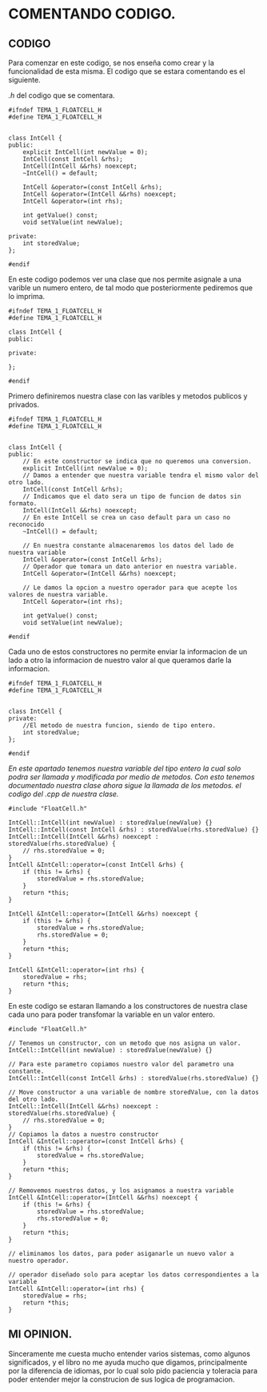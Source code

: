 # COMENTANDO CODIGO.
## CODIGO

Para comenzar en este codigo, se nos enseña como crear y la funcionalidad de esta misma.
El codigo que se estara comentando es el siguiente.

*.h* del codigo que se comentara.

```
#ifndef TEMA_1_FLOATCELL_H
#define TEMA_1_FLOATCELL_H


class IntCell {
public:
    explicit IntCell(int newValue = 0);
    IntCell(const IntCell &rhs);
    IntCell(IntCell &&rhs) noexcept;
    ~IntCell() = default;

    IntCell &operator=(const IntCell &rhs);
    IntCell &operator=(IntCell &&rhs) noexcept;
    IntCell &operator=(int rhs);

    int getValue() const;
    void setValue(int newValue);

private:
    int storedValue;
};

#endif
```

En este codigo podemos ver una clase que nos permite asignale a una varible un numero entero, de tal modo que posteriormente pediremos que lo imprima.

```
#ifndef TEMA_1_FLOATCELL_H
#define TEMA_1_FLOATCELL_H

class IntCell {
public:
    
private:
   
};

#endif
```

Primero definiremos nuestra clase con las varibles y metodos publicos y privados.

```
#ifndef TEMA_1_FLOATCELL_H
#define TEMA_1_FLOATCELL_H


class IntCell {
public:
    // En este constructor se indica que no queremos una conversion.
    explicit IntCell(int newValue = 0);
    // Damos a entender que nuestra variable tendra el mismo valor del otro lado.
    IntCell(const IntCell &rhs);
    // Indicamos que el dato sera un tipo de funcion de datos sin formato.
    IntCell(IntCell &&rhs) noexcept;
    // En este IntCell se crea un caso default para un caso no reconocido
    ~IntCell() = default;

    // En nuestra constante almacenaremos los datos del lado de nuestra variable
    IntCell &operator=(const IntCell &rhs);
    // Operador que tomara un dato anterior en nuestra variable.
    IntCell &operator=(IntCell &&rhs) noexcept;

    // Le damos la opcion a nuestro operador para que acepte los valores de nuestra variable.
    IntCell &operator=(int rhs);

    int getValue() const;
    void setValue(int newValue);

#endif
```

Cada uno de estos constructores no permite enviar la informacion de un lado a otro la informacion de nuestro valor al que queramos darle la informacion.

```
#ifndef TEMA_1_FLOATCELL_H
#define TEMA_1_FLOATCELL_H


class IntCell {
private:
    //El metodo de nuestra funcion, siendo de tipo entero.
    int storedValue;
};

#endif
```

*En este apartado tenemos nuestra variable del tipo entero la cual solo podra ser llamada y modificada por medio de metodos. Con esto tenemos documentado nuestra clase ahora sigue la llamada de los metodos.
el codigo del .cpp de nuestra clase.*

```
#include "FloatCell.h"

IntCell::IntCell(int newValue) : storedValue(newValue) {}
IntCell::IntCell(const IntCell &rhs) : storedValue(rhs.storedValue) {}
IntCell::IntCell(IntCell &&rhs) noexcept : storedValue(rhs.storedValue) {
    // rhs.storedValue = 0;
}
IntCell &IntCell::operator=(const IntCell &rhs) {
    if (this != &rhs) {
        storedValue = rhs.storedValue;
    }
    return *this;
}

IntCell &IntCell::operator=(IntCell &&rhs) noexcept {
    if (this != &rhs) {
        storedValue = rhs.storedValue;
        rhs.storedValue = 0;
    }
    return *this;
}

IntCell &IntCell::operator=(int rhs) {
    storedValue = rhs;
    return *this;
}
```

En este codigo se estaran llamando a los constructores de nuestra clase cada uno para poder transfomar la variable en un valor entero.

```
#include "FloatCell.h"

// Tenemos un constructor, con un metodo que nos asigna un valor.
IntCell::IntCell(int newValue) : storedValue(newValue) {}

// Para este parametro copiamos nuestro valor del parametro una constante.
IntCell::IntCell(const IntCell &rhs) : storedValue(rhs.storedValue) {}

// Move constructor a una variable de nombre storedValue, con la datos del otro lado.
IntCell::IntCell(IntCell &&rhs) noexcept : storedValue(rhs.storedValue) {
    // rhs.storedValue = 0;
}
// Copiamos la datos a nuestro constructor
IntCell &IntCell::operator=(const IntCell &rhs) {
    if (this != &rhs) {
        storedValue = rhs.storedValue;
    }
    return *this;
}

// Removemos nuestros datos, y los asignamos a nuestra variable
IntCell &IntCell::operator=(IntCell &&rhs) noexcept {
    if (this != &rhs) {
        storedValue = rhs.storedValue;
        rhs.storedValue = 0;
    }
    return *this;
}

// eliminamos los datos, para poder asiganarle un nuevo valor a nuestro operador.

// operador diseñado solo para aceptar los datos correspondientes a la variable
IntCell &IntCell::operator=(int rhs) {
    storedValue = rhs;
    return *this;
}
```

##  MI OPINION.

Sinceramente me cuesta mucho entender varios sistemas, como algunos significados, y el libro no me ayuda mucho que digamos, principalmente por la diferencia de idiomas, por lo cual solo pido paciencia y toleracia para poder entender mejor la construcion de sus logica de programacion.

